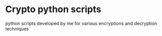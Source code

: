 # Crypto python scripts

python scripts developed by me for various encryptions and decryption techniques
